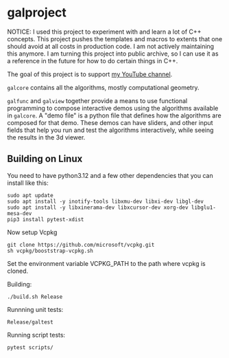 # galproject

NOTICE: I used this project to experiment with and learn a lot of C++
concepts. This project pushes the templates and macros to extents that one
should avoid at all costs in production code. I am not actively maintaining this
anymore. I am turning this project into public archive, so I can use it as a
reference in the future for how to do certain things in C++.

The goal of this project is to support [my YouTube
channel](https://www.youtube.com/channel/UCjkfxwk0EQI-ovUh8tXdX5A).

`galcore` contains all the algorithms, mostly computational geometry.

`galfunc` and `galview` together provide a means to use functional
programming to compose interactive demos using the algorithms
available in `galcore`. A "demo file" is a python file that defines
how the algorithms are composed for that demo. These demos can have
sliders, and other input fields that help you run and test the
algorithms interactively, while seeing the results in the 3d viewer.

## Building on Linux

You need to have python3.12 and a few other dependencies that you can install like this:
```
sudo apt update
sudo apt install -y inotify-tools libxmu-dev libxi-dev libgl-dev
sudo apt install -y libxinerama-dev libxcursor-dev xorg-dev libglu1-mesa-dev
pip3 install pytest-xdist
```

Now setup Vcpkg
```
git clone https://github.com/microsoft/vcpkg.git
sh vcpkg/booststrap-vcpkg.sh
```
Set the environment variable VCPKG_PATH to the path where vcpkg is cloned.

Building:

```
./build.sh Release
```

Runnning unit tests:
```
Release/galtest
```

Running script tests:
```
pytest scripts/
```
